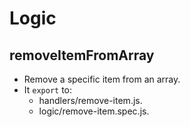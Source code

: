 # Logic

## removeItemFromArray

- Remove a specific item from an array.
- It `export` to:
  - handlers/remove-item.js.
  - logic/remove-item.spec.js.
